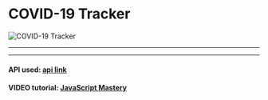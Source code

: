 # COVID-19 Tracker

![COVID-19 Tracker](https://raw.githubusercontent.com/CrappyCodeMaker/Corona-Tracker/master/src/images/preview.jpg?token=AOS35XDUIE45BDNYBEVVJJC6WLENE)

---

---

#### API used: [api link](https://covid19.mathdro.id/api)

#### VIDEO tutorial: [JavaScript Mastery](https://www.youtube.com/watch?v=khJlrj3Y6Ls&list=WL&index=33&t=888s)
